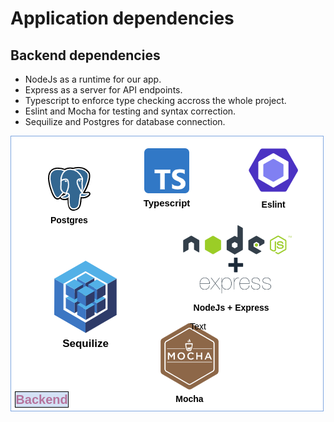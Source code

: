 # Application dependencies
## Backend dependencies
- NodeJs as a runtime for our app.
- Express as a server for API endpoints.
- Typescript to enforce type checking accross the whole project.
- Eslint and Mocha for testing and syntax correction.
- Sequilize and Postgres for database connection.

![dependencies](https://github.com/Farid-Mnf/udagram-app-circleci/blob/main/screenshots/dependencies-diagram.png)
